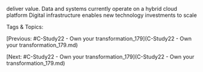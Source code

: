 deliver value.
Data and systems currently operate 
on a hybrid cloud platform
Digital infrastructure enables new 
technology investments to scale 

   Tags & Topics:
   

[Previous: #C-Study22 - Own your transformation_179](C-Study22 - Own your transformation_179.md)

[Next: #C-Study22 - Own your transformation_179](C-Study22 - Own your transformation_179.md)
